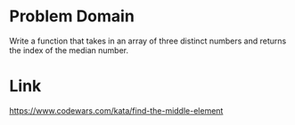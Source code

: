 # Problem Domain
Write a function that takes in an array of three distinct numbers and returns the index of the median number.

# Link
https://www.codewars.com/kata/find-the-middle-element

